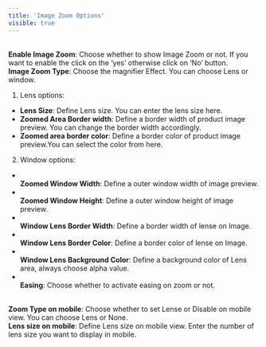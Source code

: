 ```yaml
---
title: 'Image Zoom Options'
visible: true
---
```


<br>**Enable Image Zoom**: Choose whether to show Image Zoom or not. If you want to enable the click on the ‘yes’ otherwise click on ‘No’ button.
<br>**Image Zoom Type**: Choose the magnifier Effect. You can choose Lens or window.
1. Lens options:
* **Lens Size**: Define Lens size. You can enter the lens size here.
* **Zoomed Area Border width**: Define a border width of product image preview. You can change the border 			width accordingly.
* **Zoomed area border color**: Define a border color of product image preview.You can select the color from 			here.
2. Window options:
* <br>**Zoomed Window Width**: Define a outer window width of image preview.
* <br>**Zoomed Window Height**: Define a outer window height of image preview.
* <br>**Window Lens Border Width**: Define a border width of lense on Image.
* <br>**Window Lens Border Color**: Define a border color of lense on Image.
* <br>**Window Lens Background Color**: Define a background color of Lens area, always choose alpha value.
* <br>**Easing**: Choose whether to activate easing on zoom or not.
    
<br>**Zoom Type on mobile**: Choose whether to set Lense or Disable on mobile view. You can choose Lens or None.
<br>**Lens size on mobile**: Define Lens size on mobile view. Enter the number of lens size you want to display in mobile.

